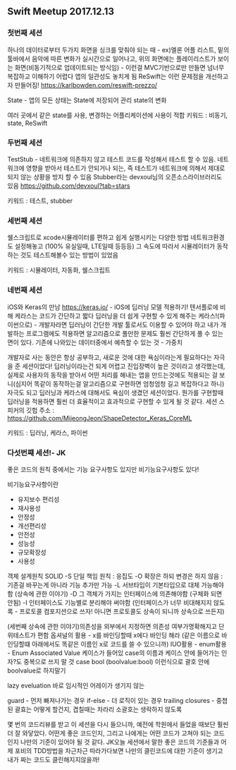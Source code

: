 ## Swift Meetup 2017.12.13

### 첫번째 세션
하나의 데이터로부터 두가지 화면을 싱크를 맞춰야 되는 때 - ex)멜론 어플 리스트, 밑의 툴바에서 음악에 따른 변화가 실시간으로 일어나고, 위의 화면에는 플레이리스트가 보이는 화면(비동기적으로 업데이트되는 방식임) - 이런걸 MVC기반으로만 만들면 넘너무 복잡하고 이해하기 어렵다
앱의 일관성도 놓치게 됨
ReSwift는 이런 문제점을 개선하고자 만들어짐!
https://karlbowden.com/reswift-prezzo/

State - 앱의 모든 상태는 State에 저장되어 관리
state의 변화

여러 곳에서 같은 state를 사용, 변경하는 어플리케이션에 사용이 적합
키워드 : 비동기, state, ReSwift

### 두번째 세션
TestStub - 네트워크에 의존하지 않고 테스트 코드를 작성해서 테스트 할 수 있음. 네트워크에 영향을 받아서 테스트가 안되거나 되는, 즉 테스트가 네트워크에 의해서 제대로 되지 않는 상황을 방지 할 수 있음
Stubber라는 devxoul님의 오픈소스라이브러리도 있음 https://github.com/devxoul?tab=stars

키워드 : 테스트, stubber

### 세번째 세션
쉘스크립트로 xcode시뮬레이터를 편하고 쉽게 실행시키는 다양한 방법
네트워크환경도 설정해놓고 (100% 유실일때, LTE일때 등등등) 그 속도에 따라서 시뮬레이터가 동작하는 것도 테스트해볼수 있는 방법이 있었음

키워드 : 시뮬레이터, 자동화, 쉘스크립트

### 네번째 세션
iOS와 Keras의 만남 https://keras.io/ - iOS에 딥러닝 모델 적용하기!
텐서플로에 비해 케라스는 코드가 간단하고 짧다
딥러닝을 더 쉽게 구현할 수 있게 해주는 케라스!(파이썬으로) - 개발자라면 딥러닝이 간단한 개발 툴로서도 이용할 수 있어야 하고 내가 개발하는 프로그램에도 적용하면 알고리즘으로 풀만한 문제도 훨씬 간단하게 풀 수 있는 면이 있다.
기존에 나와있는 데이터중에서 예측할 수 있는 것 - 가중치

개발자로 사는 동안은 항상 공부하고, 새로운 것에 대한 욕심이라는게 필요하다는 자극을 준 세션이었다! 딥러닝이라는건 되게 어렵고 진입장벽이 높은 것이라고 생각했는데, 실제로 사용자의 동작을 받아서 어떤 처리를 해내는 앱을 만드는것에도 적용되는 걸 보니(심지어 똑같이 동작하는걸 알고리즘으로 구현하면 엄청엄청 길고 복잡하다고 하니) 자극도 되고 딥러닝과 케라스에 대해서도 욕심이 생겼던 세션이었다. 뭔가를 구현할때 딥러닝을 적용하면 훨씬 더 효율적이고 효과적으로 구현할 수 있게 될 것 같다.
세션 스피커의 깃헙 주소 : https://github.com/MijeongJeon/ShapeDetector_Keras_CoreML

키워드 : 딥러닝, 케라스, 파이썬

### 다섯번쨰 세션!- JK
좋은 코드의 원칙 중에서는 기능 요구사항도 있지만 비기능요구사항도 있다!

비기능요구사항이란
- 유지보수 편리성
- 재사용성
- 안정성
- 개선편리성
- 안전성
- 성능성
- 규모확장성
- 사용성

객체 설계원칙 SOLID
-S 단일 책임 원칙 : 응집도
-O 확장은 하되 변경은 하지 않음 : 기존걸 바꾸는게 아니라 기능 추가만 가능
-L 서브타입이 기본타입으로 대체 가능해야함 (상속에 관한 이야기)
-D 그 객체가 가지는 인터페이스에 의존해야함 (구체화 되면 안됨)
-I 인터페이스도 기능별로 분리해야 써야함 (인터페이스가 너무 비대해지지 않도록 - 프로토콜 컴포지션으로 쓰자! 아니면 프로토콜도 상속이 되니까 상속으로 쓰든지)

(세번째 상속에 관한 이야기)의존성을 외부에서 지정하면 의존성 여부가명확해지고 단위테스트가 편함
옵셔널의 활용 - x를 바인딩할때 x에다 바인딩 해라 (같은 이름으로 바인딩할떄 아래에서도 똑같은 이름인 x로 코드를 쓸 수 있으니까)
IUO활용 -
enum활용 - Enum Associated Value
케이스가 들어있
case의 이름과 케이스 안에 들어가는 인자?도 중복으로 쓰지 말 것 case bool (boolvalue:bool) 이런식으로 괄호 안에 boolvalue로 하지말기

lazy eveluation
바로 임시적인 어레이가 생기지 않는

guard - 먼저 빠져나가는 경우
if-else - 더 로직이 있는 경우
trailing closures - 중쳡된 괄효는 어떻게 할건지, 겹칠때는 차라리 소괄호는 생락하지 않도록

몇 번의 코드리뷰를 받고 이 세션을 다시 들으니까, 예전에 학원에서 들었을 때보단 훨씬 더 잘 와닿았다. 어떤게 좋은 코드인지, 그리고 나에게는 어떤 코드가 고쳐야 되는 코드인지 나만의 기준이 있어야 될 것 같다.
JK오늘 세션에서 말한 좋은 코드의 기준들과 어제 포비의 TDD방법을 차근차근 따라가다보면 나만의 클린코드에 대한 기준이 생기고 내가 짜는 코드도 클린해지지않을까!
